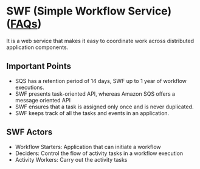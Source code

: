 # SWF (Simple Workflow Service) ([FAQs](https://aws.amazon.com/swf/faqs/))
It is a web service that makes it easy to coordinate work across distributed application components. 

## Important Points
 - SQS has a retention period of 14 days, SWF up to 1 year of workflow executions.
 - SWF presents task-oriented API, whereas Amazon SQS offers a message oriented API
 - SWF ensures that a task is assigned only once and is never duplicated.
 - SWF keeps track of all the tasks and events in an application.

## SWF Actors
 - Workflow Starters: Application that can initiate a workflow
 - Deciders: Control the flow of activity tasks in a workflow execution
 - Activity Workers: Carry out the activity tasks